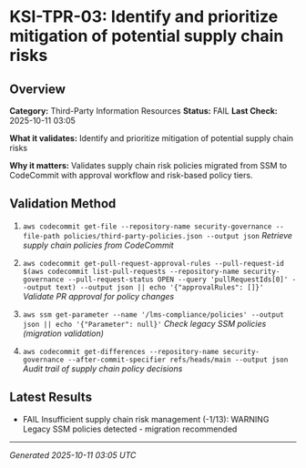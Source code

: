 # KSI-TPR-03: Identify and prioritize mitigation of potential supply chain risks

## Overview

**Category:** Third-Party Information Resources
**Status:** FAIL
**Last Check:** 2025-10-11 03:05

**What it validates:** Identify and prioritize mitigation of potential supply chain risks

**Why it matters:** Validates supply chain risk policies migrated from SSM to CodeCommit with approval workflow and risk-based policy tiers.

## Validation Method

1. `aws codecommit get-file --repository-name security-governance --file-path policies/third-party-policies.json --output json`
   *Retrieve supply chain policies from CodeCommit*

2. `aws codecommit get-pull-request-approval-rules --pull-request-id $(aws codecommit list-pull-requests --repository-name security-governance --pull-request-status OPEN --query 'pullRequestIds[0]' --output text) --output json || echo '{"approvalRules": []}'`
   *Validate PR approval for policy changes*

3. `aws ssm get-parameter --name '/lms-compliance/policies' --output json || echo '{"Parameter": null}'`
   *Check legacy SSM policies (migration validation)*

4. `aws codecommit get-differences --repository-name security-governance --after-commit-specifier refs/heads/main --output json`
   *Audit trail of supply chain policy decisions*

## Latest Results

- FAIL Insufficient supply chain risk management (-1/13): WARNING Legacy SSM policies detected - migration recommended

---
*Generated 2025-10-11 03:05 UTC*